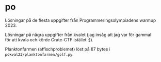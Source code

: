 # po


Lösningar på de flesta uppgifter från Programmeringsolympiadens warmup 2023.

Lösningar på några uppgifter från kvalet (jag insåg att jag var för gammal för att kvala och körde Crate-CTF istället :)).

Planktonfarmen (affischproblemet) löst på 87 bytes i `pokval23/planktonfarmen/golf.py`.
